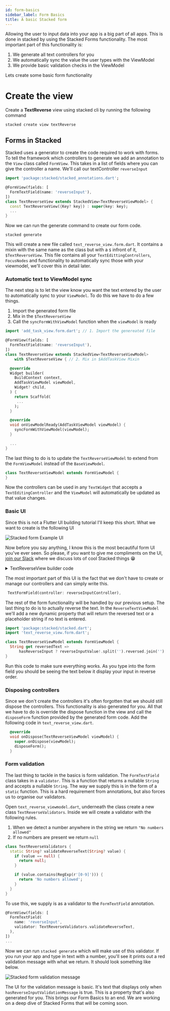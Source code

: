 ```yaml
---
id: form-basics
sidebar_label: Form Basics
title: A basic Stacked form
---
```


Allowing the user to input data into your app is a big part of all apps. This is done in stacked by using the Stacked Forms functionality. The most important part of this functionality is:

1. We generate all text controllers for you
2. We automatically sync the value the user types with the ViewModel
3. We provide basic validation checks in the ViewModel

Lets create some basic form functionality

# Create the view

Create a **TextReverse** view using stacked cli by running the following command

```shell
stacked create view textReverse
```

## Forms in Stacked

Stacked uses a generator to create the code required to work with forms. To tell the framework which controllers to generate we add an annotation to the `View` class called `FormView`. This takes in a list of fields where you can give the controller a name. We'll call our textController `reverseInput`

```dart
import 'package:stacked/stacked_annotations.dart';

@FormView(fields: [
  FormTextField(name: 'reverseInput'),
])
class TextReverseView extends StackedView<TextReverseViewModel> {
  const TextReverseView({Key? key}) : super(key: key);
  ...
}
```

Now we can run the generate command to create our form code. 

```shell
stacked generate
```

This will create a new file called `text_reverse_view.form.dart`. It contains a mixin with the same name as the class but with a `$` infront of it, `$TextReverseView`. This file contains all your `TextEdittingControllers`, `FocusNodes` and functionality to automatically sync those with your viewmodel, we'll cover this in detail later. 

### Automatic text to ViewModel sync

The next step is to let the view know you want the text entered by the user to automatically sync to your `ViewModel`. To do this we have to do a few things.

1. Import the generated form file
2. Mix in the `$TextReverseView`
3. Call the `syncFormWithViewModel` function when the `viewModel` is ready

```dart
import 'add_task_view.form.dart'; // 1. Import the genereated file

@FormView(fields: [
  FormTextField(name: 'reverseInput'),
])
class TextReverseView extends StackedView<TextReverseViewModel> 
    with $TextReverseView { // 2. Mix in $AddTaskView Mixin

  @override
  Widget builder(
    BuildContext context,
    AddTaskViewModel viewModel,
    Widget? child,
  ) {
    return Scaffold(
     ...
    );
  }

  @override
  void onViewModelReady(AddTaskViewModel viewModel) {
    syncFormWithViewModel(viewModel);
  }

  ...
}
```

The last thing to do is to update the `TextReverseViewModel` to extend from the `FormViewModel` instead of the `BaseViewModel`.

```dart
class TextReverseViewModel extends FormViewModel {
}
```

Now the controllers can be used in any `TextWidget` that accepts a `TextEditingController` and the `ViewModel` will automatically be updated as that value changes.

### Basic UI

Since this is not a Flutter UI building tutorial I'll keep this short. What we want to create is the following UI

![Stacked form Example UI](./04-reverse-text-screenshot.png)

Now before you say anything, I know this is the most becautiful form UI you've ever seen. So please, if you want to give me compliments on the UI, [join our Slack](https://join.slack.com/t/filledstacks/shared_invite/zt-1mmpc84as-g_3l8bLHkEFekRfXnr7MXQ) where we discuss lots of cool Stacked things 😁

<details>
<summary>TextReverseView builder code</summary>
<p>
Replace your builder function in `text_reverse_view.dart` with the following.

```dart
 @override
  Widget builder(
    BuildContext context,
    TextReverseViewModel viewModel,
    Widget? child,
  ) {
    return Scaffold(
      appBar: AppBar(title: const Text('Text Reverser')),
      body: Container(
        padding: const EdgeInsets.only(left: 25.0, right: 25.0),
        child: SingleChildScrollView(
          child: Column(
            crossAxisAlignment: CrossAxisAlignment.start,
            children: [
              verticalSpaceMedium,
              const Text(
                'Text to Reverse',
                style: TextStyle(fontSize: 18, fontWeight: FontWeight.w700),
              ),
              verticalSpaceSmall,
              TextFormField(controller: reverseInputController),
              if (viewModel.hasReverseInputValidationMessage) ...[
                verticalSpaceTiny,
                Text(
                  viewModel.reverseInputValidationMessage!,
                  style: const TextStyle(
                    color: Colors.red,
                    fontSize: 12,
                    fontWeight: FontWeight.w700,
                  ),
                ),
              ],
              verticalSpaceMedium,
              Text(
                viewModel.reversedText,
                style: const TextStyle(
                  fontSize: 18,
                  fontWeight: FontWeight.w700,
                ),
              ),
            ],
          ),
        ),
      ),
    );
  }
```
</p>
</details>


The most important part of this UI is the fact that we don't have to create or manage our controllers and can simply write this. 

```dart
 TextFormField(controller: reverseInputController),
```

The rest of the form functionality will be handled by our previous setup. The last thing to do is to actually reverse the text. In the `ReverseTextViewModel` we'll add a new dynamic property that will return the reversed text or a placeholder string if no text is entered.

```dart
import 'package:stacked/stacked.dart';
import 'text_reverse_view.form.dart';

class TextReverseViewModel extends FormViewModel {
  String get reversedText =>
      hasReverseInput ? reverseInputValue!.split('').reversed.join('') : '----';
}
```

Run this code to make sure everything works. As you type into the form field you should be seeing the text below it display your input in reverse order. 

### Disposing controllers

Since we don't create the controllers it's often forgotten that we should still dispose the controllers. This functionality is also generated for you. All that we have to do is override the dispose function in the view and call the `disposeForm` function provided by the generated form code. Add the following code in `text_reverse_view.dart`.

```dart
  @override
  void onDispose(TextReverseViewModel viewModel) {
    super.onDispose(viewModel);
    disposeForm();
  }
```

### Form validation

The last thing to tackle in the basics is form validation. The `FormTextField` class takes in a `validator`. This is a function that returns a nullable `String` and accepts a nullable `String`. The way we supply this is in the form of a `static` function. This is a hard requirement from annotations, but also forces us to organise our validators. 

Open `text_reverse_viewmodel.dart`, underneath the class create a new class `TextReverseValidators`. Inside we will create a validator with the following rules.

1. When we detect a number anywhere in the string we return `"No numbers allowed"`
2. If no numbers are present we return `null`

```dart
class TextReverseValidators {
  static String? validateReverseText(String? value) {
    if (value == null) {
      return null;
    }

    if (value.contains(RegExp(r'[0-9]'))) {
      return 'No numbers allowed';
    }
  }
}
```

To use this, we supply is as a validator to the `FormTextField` annotation.

```dart
@FormView(fields: [
  FormTextField(
    name: 'reverseInput',
    validator: TextReverseValidators.validateReverseText,
  ),
])
...
```

Now we can run `stacked generate` which will make use of this validator. If you run your app and type in text with a number, you'll see it prints out a red validation message with what we return. It should look something like below. 

![Stacked form validation message](./04-form-validation.gif)

The UI for the validation message is basic. It's text that displays only when `hasReverseInputValidationMessage` is true. This is a property that's also generated for you. This brings our Form Basics to an end. We are working on a deep dive of Stacked Forms that will be coming soon.